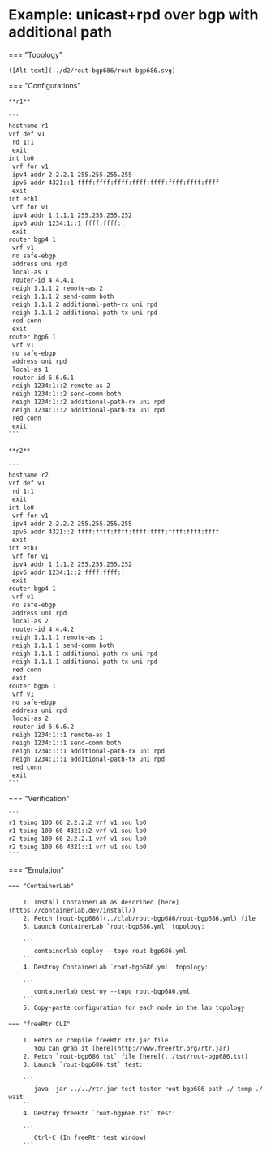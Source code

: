 # Example: unicast+rpd over bgp with additional path

=== "Topology"

    ![Alt text](../d2/rout-bgp686/rout-bgp686.svg)

=== "Configurations"

    **r1**

    ```
    hostname r1
    vrf def v1
     rd 1:1
     exit
    int lo0
     vrf for v1
     ipv4 addr 2.2.2.1 255.255.255.255
     ipv6 addr 4321::1 ffff:ffff:ffff:ffff:ffff:ffff:ffff:ffff
     exit
    int eth1
     vrf for v1
     ipv4 addr 1.1.1.1 255.255.255.252
     ipv6 addr 1234:1::1 ffff:ffff::
     exit
    router bgp4 1
     vrf v1
     no safe-ebgp
     address uni rpd
     local-as 1
     router-id 4.4.4.1
     neigh 1.1.1.2 remote-as 2
     neigh 1.1.1.2 send-comm both
     neigh 1.1.1.2 additional-path-rx uni rpd
     neigh 1.1.1.2 additional-path-tx uni rpd
     red conn
     exit
    router bgp6 1
     vrf v1
     no safe-ebgp
     address uni rpd
     local-as 1
     router-id 6.6.6.1
     neigh 1234:1::2 remote-as 2
     neigh 1234:1::2 send-comm both
     neigh 1234:1::2 additional-path-rx uni rpd
     neigh 1234:1::2 additional-path-tx uni rpd
     red conn
     exit
    ```

    **r2**

    ```
    hostname r2
    vrf def v1
     rd 1:1
     exit
    int lo0
     vrf for v1
     ipv4 addr 2.2.2.2 255.255.255.255
     ipv6 addr 4321::2 ffff:ffff:ffff:ffff:ffff:ffff:ffff:ffff
     exit
    int eth1
     vrf for v1
     ipv4 addr 1.1.1.2 255.255.255.252
     ipv6 addr 1234:1::2 ffff:ffff::
     exit
    router bgp4 1
     vrf v1
     no safe-ebgp
     address uni rpd
     local-as 2
     router-id 4.4.4.2
     neigh 1.1.1.1 remote-as 1
     neigh 1.1.1.1 send-comm both
     neigh 1.1.1.1 additional-path-rx uni rpd
     neigh 1.1.1.1 additional-path-tx uni rpd
     red conn
     exit
    router bgp6 1
     vrf v1
     no safe-ebgp
     address uni rpd
     local-as 2
     router-id 6.6.6.2
     neigh 1234:1::1 remote-as 1
     neigh 1234:1::1 send-comm both
     neigh 1234:1::1 additional-path-rx uni rpd
     neigh 1234:1::1 additional-path-tx uni rpd
     red conn
     exit
    ```

=== "Verification"

    ```
    r1 tping 100 60 2.2.2.2 vrf v1 sou lo0
    r1 tping 100 60 4321::2 vrf v1 sou lo0
    r2 tping 100 60 2.2.2.1 vrf v1 sou lo0
    r2 tping 100 60 4321::1 vrf v1 sou lo0
    ```

=== "Emulation"

    === "ContainerLab"

        1. Install ContainerLab as described [here](https://containerlab.dev/install/)  
        2. Fetch [rout-bgp686](../clab/rout-bgp686/rout-bgp686.yml) file  
        3. Launch ContainerLab `rout-bgp686.yml` topology:  

        ```
           containerlab deploy --topo rout-bgp686.yml  
        ```
        4. Destroy ContainerLab `rout-bgp686.yml` topology:  

        ```
           containerlab destroy --topo rout-bgp686.yml  
        ```
        5. Copy-paste configuration for each node in the lab topology

    === "freeRtr CLI"

        1. Fetch or compile freeRtr rtr.jar file.  
           You can grab it [here](http://www.freertr.org/rtr.jar)  
        2. Fetch `rout-bgp686.tst` file [here](../tst/rout-bgp686.tst)  
        3. Launch `rout-bgp686.tst` test:  

        ```
           java -jar ../../rtr.jar test tester rout-bgp686 path ./ temp ./ wait
        ```
        4. Destroy freeRtr `rout-bgp686.tst` test:  

        ```
           Ctrl-C (In freeRtr test window)
        ```

